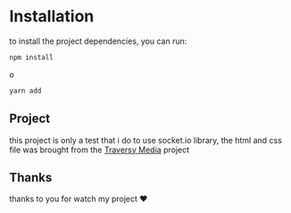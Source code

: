 # Installation

to install the project dependencies, you can run:

```bash
npm install
```

o

```bash
yarn add
```

## Project

this project is only a test that i do to use socket.io library, the html and css file was brought from the [Traversy Media](https://github.com/bradtraversy/chatcord/blob/0874a4a8b432d6941c05748f968ffb838f4fbb2a/server.js) project

## Thanks

thanks to you for watch my project ❤️